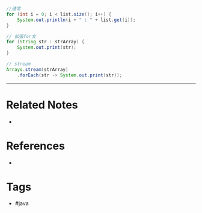 ```java
//通常
for (int i = 0; i < list.size(); i++) {  
	System.out.println(i + " : " + list.get(i));  
}    

// 拡張for文
for (String str : strArray) {  
	System.out.print(str);  
}

// stream
Arrays.stream(strArray)
	.forEach(str -> System.out.print(str));

```

---
# Related Notes
- 

# References
- 

# Tags
- #java 